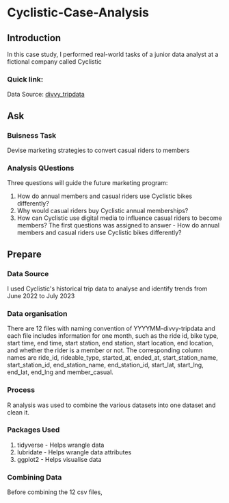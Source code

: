 # Cyclistic-Case-Analysis
## Introduction 
In this case study, I performed real-world tasks of a junior data analyst at a fictional company called Cyclistic 
### Quick link:
Data Source: [divvy_tripdata](https://divvy-tripdata.s3.amazonaws.com/index.html)

## Ask 
### Buisness Task 
Devise marketing strategies to convert casual riders to members 
### Analysis QUestions 
Three questions will guide the future marketing program:
1. How do annual members and casual riders use Cyclistic bikes differently?
2. Why would casual riders buy Cyclistic annual memberships?
3. How can Cyclistic use digital media to influence casual riders to become members?
The first questions was assigned to answer - How do annual members and casual riders use Cyclistic bikes differently?

## Prepare 
### Data Source 
I used Cyclistic's historical trip data to analyse and identify trends from June 2022 to July 2023 

### Data organisation 
There are 12 files with naming convention of YYYYMM-divvy-tripdata and each file includes information for one month, such as the ride id, bike type, start time, end time, start station, end station, start location, end location, and whether the rider is a member or not. The corresponding column names are ride_id, rideable_type, started_at, ended_at, start_station_name, start_station_id, end_station_name, end_station_id, start_lat, start_lng, end_lat, end_lng and member_casual.

### Process 
R analysis was used to combine the various datasets into one dataset and clean it. 
### Packages Used 
1. tidyverse - Helps wrangle data 
2. lubridate - Helps wrangle data attributes 
3. ggplot2 - Helps visualise data
### Combining Data 
Before combining the 12 csv files, 





